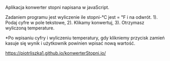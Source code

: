 Aplikacja konwerter stopni napisana w javaScript.

Zadaniem programu jest wyliczenie ile stopni-℃ jest = ℉ i na odwrót.
1). Podaj cyfre w pole tekstowe,
2). Klikamy konwertuj,
3). Otrzymasz wyliczoną temperature.

*Po wpisaniu cyfry i wyliczeniu temperatury, gdy klikniemy przycisk zamień kasuje się wynik i użytkownik powinien wpisać nową wartość.

https://piotrliszka1.github.io/konwerterStopni.io/
